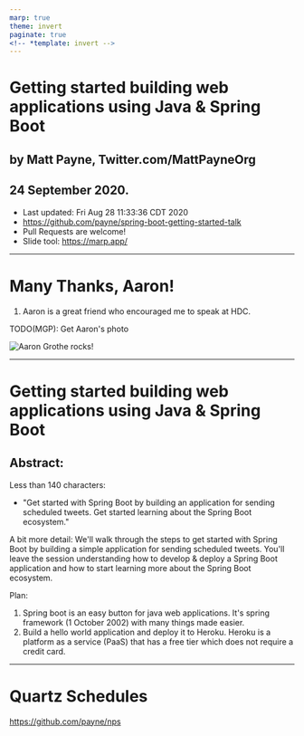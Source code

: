 ```yaml
---
marp: true
theme: invert
paginate: true
<!-- *template: invert -->
---
```


# Getting started building web applications using Java & Spring Boot
## by Matt Payne, Twitter.com/MattPayneOrg
## 24 September 2020.  
   * Last updated: Fri Aug 28 11:33:36 CDT 2020
   * https://github.com/payne/spring-boot-getting-started-talk
   * Pull Requests are welcome!
   * Slide tool: https://marp.app/

----
# Many Thanks, Aaron!
1. Aaron is a great friend who encouraged me to speak at HDC.

TODO(MGP): Get Aaron's photo

![Aaron Grothe rocks!](images/ChadHoman.jpeg)


-----
# Getting started building web applications using Java & Spring Boot

## Abstract: 

Less than 140 characters:
* "Get started with Spring Boot by building an application for sending scheduled tweets. Get started learning about the Spring Boot ecosystem."

A bit more detail:
We'll walk through the steps to get started with Spring Boot by building a 
simple application for sending scheduled tweets.  You'll leave the session understanding how to develop & deploy a Spring Boot application and how to start learning more about the Spring Boot ecosystem.

Plan:
1) Spring boot is an easy button for java web applications.   It's spring framework (1 October 2002) with many things made easier.
2) Build a hello world application and deploy it to Heroku.  Heroku is a platform as a service (PaaS) that has a free tier which does not
require a credit card.



-----
# Quartz Schedules

https://github.com/payne/nps


